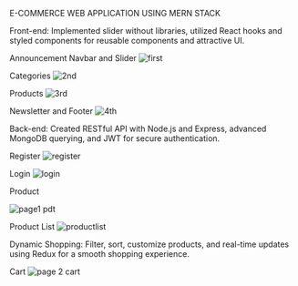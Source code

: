 E-COMMERCE WEB APPLICATION USING MERN STACK


Front-end: Implemented slider without libraries, utilized React hooks and styled components for reusable components and attractive UI.


Announcement Navbar and Slider
![first](https://github.com/ask-shay/uniton-ecom-app/assets/125210638/8d3fd7ac-66d1-48bd-9c11-f9cf68e1bea9)

Categories
![2nd](https://github.com/ask-shay/uniton-ecom-app/assets/125210638/de48e932-2649-49b6-a044-1525b98504d1)

Products
![3rd](https://github.com/ask-shay/uniton-ecom-app/assets/125210638/a14a6e29-39cd-4cc8-acfe-59660df6d8b0)

Newsletter and Footer
![4th](https://github.com/ask-shay/uniton-ecom-app/assets/125210638/0ad6c1a4-c08b-48f3-912c-8f75fe6c3744)

Back-end: Created RESTful API with Node.js and Express, advanced MongoDB querying, and JWT for secure authentication.

Register
![register](https://github.com/ask-shay/uniton-ecom-app/assets/125210638/e5b8e2d5-28a0-4554-9a0e-7ca87f123bed)

Login
![login](https://github.com/ask-shay/uniton-ecom-app/assets/125210638/68968e6a-6534-45ae-8cce-3233c0a30932)

Product 

![page1 pdt](https://github.com/ask-shay/uniton-ecom-app/assets/125210638/f7b3f09c-2173-4398-aefd-2a7c3253c861)

Product List 
![productlist](https://github.com/ask-shay/uniton-ecom-app/assets/125210638/19acc57f-4a36-40c9-94a1-72d8d62054cd)

Dynamic Shopping: Filter, sort, customize products, and real-time updates using Redux for a smooth shopping experience.

Cart
![page 2 cart](https://github.com/ask-shay/uniton-ecom-app/assets/125210638/5207f264-12b1-4ba9-a4cf-6acff4f67f69)
